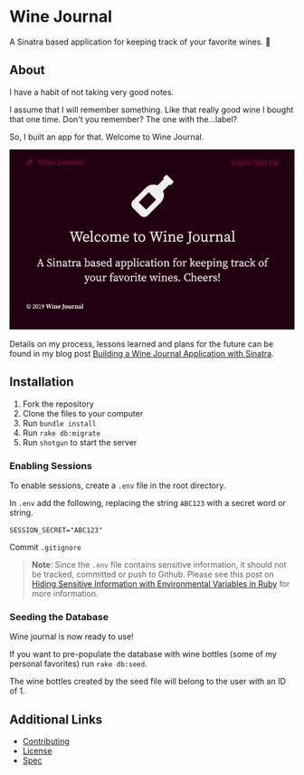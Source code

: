 # Wine Journal

A Sinatra based application for keeping track of your favorite wines. 🍷

## About

I have a habit of not taking very good notes.

I assume that I will remember something. Like that really good wine I bought that one time. Don't you remember? The one with the...label?

So, I built an app for that. Welcome to Wine Journal.

![Screenshot of Wine Journal welcome page](/public/images/wine-journal-homepage.png)

Details on my process, lessons learned and plans for the future can be found in my blog post [Building a Wine Journal Application with Sinatra](https://shannoncrabill.com/blog/sinatra-crud-application/).

## Installation

1. Fork the repository
1. Clone the files to your computer
1. Run `bundle install`
1. Run `rake db:migrate`
1. Run `shotgun` to start the server

### Enabling Sessions

To enable sessions, create a `.env` file in the root directory.

In `.env` add the following, replacing the string `ABC123` with a secret word or string.

```
SESSION_SECRET="ABC123"
```
Commit `.gitignore`

> **Note**: Since the `.env` file contains sensitive information, it should not be tracked, committed or push to Github. Please see this post on [Hiding Sensitive Information with Environmental Variables in Ruby](https://shannoncrabill.com/blog/hiding-sensitive-information-with-environmental-variables-in-ruby/) for more information.

### Seeding the Database

Wine journal is now ready to use!

If you want to pre-populate the database with wine bottles (some of my personal favorites) run `rake db:seed`.

The wine bottles created by the seed file will belong to the user with an ID of 1.

## Additional Links

- [Contributing](CONTRIBUTING.md)
- [License](LICENSE.md)
- [Spec](spec.md)

